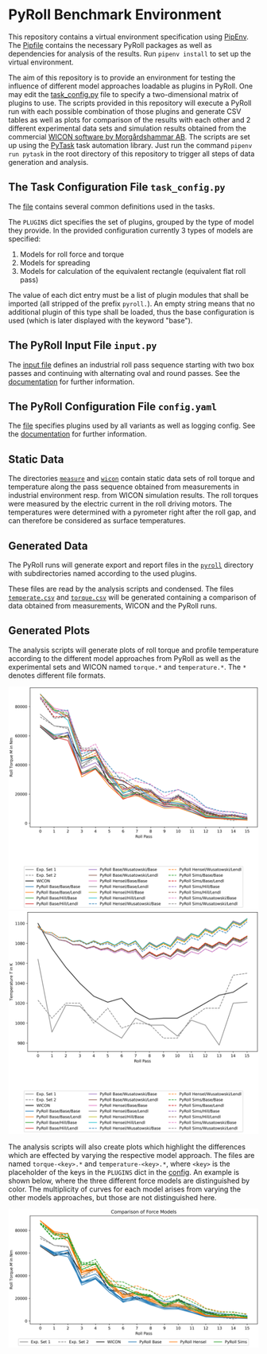 # PyRoll Benchmark Environment

This repository contains a virtual environment specification using [PipEnv](https://pipenv.pypa.io/en/latest/).
The [Pipfile](Pipfile) contains the necessary PyRoll packages as well as dependencies for analysis of the results.
Run `pipenv install` to set up the virtual environment.

The aim of this repository is to provide an environment for testing the influence of different model approaches loadable
as plugins in PyRoll.
One may edit the [task_config.py](pyroll_pub1_benchmark/task_config.py) file to specify a two-dimensional matrix of plugins to use.
The scripts provided in this repository will execute a PyRoll run with each possible combination of those plugins and
generate CSV tables as well as plots for comparison of the results with each other and 2 different experimental data
sets and simulation results obtained from the commercial
[WICON software by Morgårdshammar AB](https://www.morgardshammar.se/rolling-mill-simulation-software-wicon.html).
The scripts are set up using the [PyTask](https://pytask-dev.readthedocs.io/en/stable/) task automation library.
Just run the command `pipenv run pytask` in the root directory of this repository to trigger all steps of data
generation and
analysis.

## The Task Configuration File `task_config.py`

The [file](pyroll_pub1_benchmark/task_config.py) contains several common definitions used in the tasks.

The `PLUGINS` dict specifies the set of plugins, grouped by the type of model they provide.
In the provided configuration currently 3 types of models are specified:

1. Models for roll force and torque
2. Models for spreading
3. Models for calculation of the equivalent rectangle (equivalent flat roll pass)

The value of each dict entry must be a list of plugin modules that shall be imported (all stripped of the
prefix `pyroll.`).
An empty string means that no additional plugin of this type shall be loaded, thus the base configuration is used (which
is later displayed with the keyword "base").

## The PyRoll Input File `input.py`

The [input file](pyroll_pub1_benchmark/input.py) defines an industrial roll pass sequence starting with two box passes and continuing with
alternating oval and round passes.
See the [documentation](https://pyroll.readthedocs.io/en/latest/) for further information.

## The PyRoll Configuration File `config.yaml`

The [file](config.yaml) specifies plugins used by all variants as well as logging config.
See the [documentation](https://pyroll.readthedocs.io/en/latest/) for further information.

## Static Data

The directories [`measure`](measure) and [`wicon`](wicon) contain static data sets of roll torque and temperature along
the pass sequence
obtained from measurements in industrial environment resp. from WICON simulation results.
The roll torques were measured by the electric current in the roll driving motors.
The temperatures were determined with a pyrometer right after the roll gap, and can therefore be considered as surface
temperatures.

## Generated Data

The PyRoll runs will generate export and report files in the [`pyroll`](pyroll_pub1_benchmark/pyroll)
directory with subdirectories named according to the used plugins.

These files are read by the analysis scripts and condensed.
The files [`temperate.csv`](pyroll_pub1_benchmark/temperature.csv) and [`torque.csv`](pyroll_pub1_benchmark/torque.csv) 
will be generated containing a comparison of data obtained from measurements, WICON and the PyRoll runs.

## Generated Plots

The analysis scripts will generate plots of roll torque and profile temperature according to the different model
approaches from PyRoll as well as the experimental sets and WICON named `torque.*` and `temperature.*`.
The `*` denotes different file formats.

![Roll Torque](pyroll_pub1_benchmark/torque.png)
![Profile Temperature](pyroll_pub1_benchmark/temperature.png)

The analysis scripts will also create plots which highlight the differences which are effected by varying the respective
model approach.
The files are named `torque-<key>.*` and `temperature-<key>.*`, where `<key>` is the placeholder of the keys in
the `PLUGINS` dict in the [config](#the-pyroll-configuration-file-configyaml).
An example is shown below, where the three different force models are distinguished by color.
The multiplicity of curves for each model arises from varying the other models approaches, but those are not
distinguished here.

![Roll Torque Comparison of Force Models](pyroll_pub1_benchmark/torque-force_model.png)


